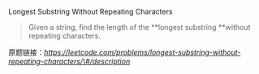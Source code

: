 Longest Substring Without Repeating Characters

> Given a string, find the length of the **longest substring **without repeating characters.

原题链接：_https://leetcode.com/problems/longest-substring-without-repeating-characters/\#/description_



